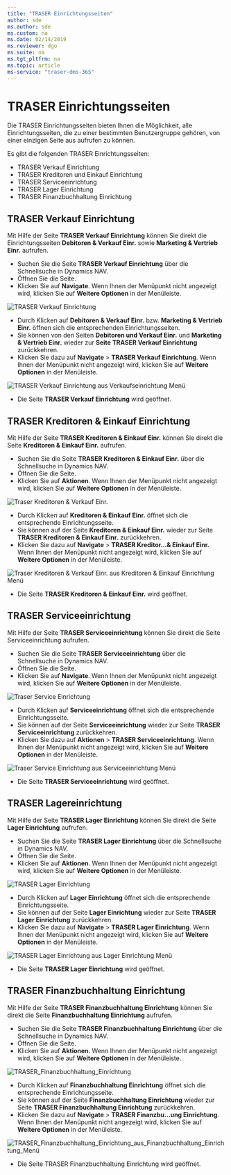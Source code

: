 ```yaml
---
title: "TRASER Einrichtungsseiten"
author: sde
ms.author: sde
ms.custom: na
ms.date: 02/14/2019
ms.reviewer: dgo
ms.suite: na
ms.tgt_pltfrm: na
ms.topic: article
ms-service: "traser-dms-365"
---
```


# TRASER Einrichtungsseiten
Die TRASER Einrichtungsseiten bieten Ihnen die Möglichkeit, alle Einrichtungsseiten, die zu einer bestimmten Benutzergruppe gehören, von einer einzigen Seite aus aufrufen zu können.

Es gibt die folgenden TRASER Einrichtungsseiten:

- TRASER Verkauf Einrichtung
- TRASER Kreditoren und Einkauf Einrichtung
- TRASER Serviceeinrichtung
- TRASER Lager Einrichtung
- TRASER Finanzbuchhaltung Einrichtung

## TRASER Verkauf Einrichtung
Mit Hilfe der Seite **TRASER Verkauf Einrichtung** können Sie direkt die Einrichtungsseiten **Debitoren & Verkauf Einr.** sowie **Marketing & Vertrieb Einr.** aufrufen.

- Suchen Sie die Seite **TRASER Verkauf Einrichtung** über die Schnellsuche in Dynamics NAV.
- Öffnen Sie die Seite.
- Klicken Sie auf **Navigate**. Wenn Ihnen der Menüpunkt nicht angezeigt wird, klicken Sie auf **Weitere Optionen** in der Menüleiste.

![TRASER Verkauf Einrichtung](./TRASER_Verkauf_Einrichtung.png)

- Durch Klicken auf **Debitoren & Verkauf Einr.** bzw. **Marketing & Vertrieb Einr.** öffnen sich die entsprechenden Einrichtungsseiten.
- Sie können von den Seiten **Debitoren und Verkauf Einr.** und **Marketing & Vertrieb Einr.** wieder zur **Seite TRASER Verkauf Einrichtung** zurückkehren.
- Klicken Sie dazu auf **Navigate** > **TRASER Verkauf Einrichtung**. Wenn Ihnen der Menüpunkt nicht angezeigt wird, klicken Sie auf **Weitere Optionen** in der Menüleiste.

![TRASER Verkauf Einrichtung aus Verkaufseinrichtung Menü](./TRASER_Verkauf_Einrichtung_aus_Verkaufseinrichtung_Menü.png)

- Die Seite **TRASER Verkauf Einrichtung** wird geöffnet.

## TRASER Kreditoren & Einkauf Einrichtung
Mit Hilfe der Seite **TRASER Kreditoren & Einkauf Einr.** können Sie direkt die Seite **Kreditoren & Einkauf Einr.** aufrufen.

- Suchen Sie die Seite **TRASER Kreditoren & Einkauf Einr.** über die Schnellsuche in Dynamics NAV.
- Öffnen Sie die Seite.
- Klicken Sie auf **Aktionen**. Wenn Ihnen der Menüpunkt nicht angezeigt wird, klicken Sie auf **Weitere Optionen** in der Menüleiste.

![Traser Kreditoren & Verkauf Einr.](./TRASER_Kreditoren_&_Einkauf_Einr.png)

- Durch Klicken auf **Kreditoren & Einkauf Einr.** öffnet sich die entsprechende Einrichtungsseite.
- Sie können auf der Seite **Kreditoren & Einkauf Einr.** wieder zur Seite **TRASER Kreditoren & Einkauf Einr.** zurückkehren.
- Klicken Sie dazu auf **Navigate** > **TRASER Kreditor…& Einkauf Einr.** Wenn Ihnen der Menüpunkt nicht angezeigt wird, klicken Sie auf **Weitere Optionen** in der Menüleiste.

![Traser Kreditoren & Verkauf Einr. aus Kreditoren & Einkauf Einrichtung Menü](./TRASER_Kreditoren_&_Einkauf_Einr_aus_Kreditoren_&_Einkauf_Einrichtung_Menü.png)

- Die Seite **TRASER Kreditoren & Einkauf Einr.** wird geöffnet.

## TRASER Serviceeinrichtung
Mit Hilfe der Seite **TRASER Serviceeinrichtung** können Sie direkt die Seite Serviceeinrichtung aufrufen.

- Suchen Sie die Seite **TRASER Serviceeinrichtung** über die Schnellsuche in Dynamics NAV.
- Öffnen Sie die Seite.
- Klicken Sie auf **Navigate**. Wenn Ihnen der Menüpunkt nicht angezeigt wird, klicken Sie auf **Weitere Optionen** in der Menüleiste.

![Traser Service Einrichtung](./TRASER_Serviceeinrichtung.png)

- Durch Klicken auf **Serviceeinrichtung** öffnet sich die entsprechende Einrichtungsseite.
- Sie können auf der Seite **Serviceeinrichtung** wieder zur Seite **TRASER Serviceeinrichtung** zurückkehren.
- Klicken Sie dazu auf **Aktionen** > **TRASER Serviceeinrichtung**. Wenn Ihnen der Menüpunkt nicht angezeigt wird, klicken Sie auf **Weitere Optionen** in der Menüleiste.

![Traser Service Einrichtung aus Serviceeinrichtung Menü](./TRASER_Serviceeinrichtung_aus_Serviceeinrichtung_Menü.png)

- Die Seite **TRASER Serviceeinrichtung** wird geöffnet.

## TRASER Lagereinrichtung
Mit Hilfe der Seite **TRASER Lager Einrichtung** können Sie direkt die Seite **Lager Einrichtung** aufrufen.

- Suchen Sie die Seite **TRASER Lager Einrichtung** über die Schnellsuche in Dynamics NAV.
- Öffnen Sie die Seite.
- Klicken Sie auf **Aktionen**. Wenn Ihnen der Menüpunkt nicht angezeigt wird, klicken Sie auf **Weitere Optionen** in der Menüleiste.

![TRASER Lager Einrichtung](./TRASER_Lager_Einrichtung.png)

- Durch Klicken auf **Lager Einrichtung** öffnet sich die entsprechende Einrichtungsseite.
- Sie können auf der Seite **Lager Einrichtung** wieder zur Seite **TRASER Lager Einrichtung** zurückkehren.
- Klicken Sie dazu auf **Navigate** > **TRASER Lager Einrichtung**. Wenn Ihnen der Menüpunkt nicht angezeigt wird, klicken Sie auf **Weitere Optionen** in der Menüleiste.

![TRASER Lager Einrichtung aus Lager Einrichtung Menü](./TRASER_Lager_Einrichtung_aus_Lager_Einrichtung_Menü.png)

- Die Seite **TRASER Lager Einrichtung** wird geöffnet.

## TRASER Finanzbuchhaltung Einrichtung
Mit Hilfe der Seite **TRASER Finanzbuchhaltung Einrichtung** können Sie direkt die Seite **Finanzbuchhaltung Einrichtung** aufrufen.

- Suchen Sie die Seite **TRASER Finanzbuchhaltung Einrichtung** über die Schnellsuche in Dynamics NAV.
- Öffnen Sie die Seite.
- Klicken Sie auf **Aktionen**. Wenn Ihnen der Menüpunkt nicht angezeigt wird, klicken Sie auf **Weitere Optionen** in der Menüleiste.

![TRASER_Finanzbuchhaltung_Einrichtung](./TRASER_Finanzbuchhaltung_Einrichtung.png)

- Durch Klicken auf **Finanzbuchhaltung Einrichtung** öffnet sich die entsprechende Einrichtungsseite.
- Sie können auf der Seite **Finanzbuchhaltung Einrichtung** wieder zur Seite **TRASER Finanzbuchhaltung Einrichtung** zurückkehren.
- Klicken Sie dazu auf **Navigate** > **TRASER Finanzbu…ung Einrichtung**. Wenn Ihnen der Menüpunkt nicht angezeigt wird, klicken Sie auf **Weitere Optionen** in der Menüleiste.

![TRASER_Finanzbuchhaltung_Einrichtung_aus_Finanzbuchhaltung_Einrichtung_Menü](./TRASER_Finanzbuchhaltung_Einrichtung_aus_Finanzbuchhaltung_Einrichtung_Menü.png)

- Die Seite TRASER Finanzbuchhaltung Einrichtung wird geöffnet.